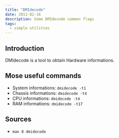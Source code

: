 ```yaml
---
title: "DMIdecode"
date: 2011-02-16
description: Some DMIdecode common flags
tags:
  - simple utilities
---
```


## Introduction

DMIdecode is a tool to obtain Hardware informations.

## Mose useful commands

- System informations: `dmidecode -t1`
- Chassis informations: `dmidecode -t4`
- CPU informations: `dmidecode -t4`
- RAM informations: `dmidecode -t17`

## Sources

- `man 8 dmidecode`
